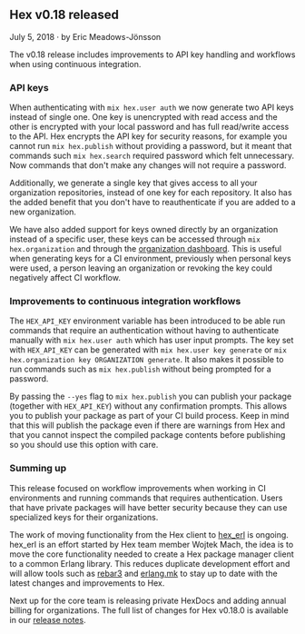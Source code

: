 ## Hex v0.18 released

<div class="subtitle">July 5, 2018 · by Eric Meadows-Jönsson</div>

The v0.18 release includes improvements to API key handling and workflows when using continuous integration.

### API keys

When authenticating with `mix hex.user auth` we now generate two API keys instead of single one. One key is unencrypted with read access and the other is encrypted with your local password and has full read/write access to the API. Hex encrypts the API key for security reasons, for example you cannot run `mix hex.publish` without providing a password, but it meant that commands such `mix hex.search` required password which felt unnecessary. Now commands that don't make any changes will not require a password.

Additionally, we generate a single key that gives access to all your organization repositories, instead of one key for each repository. It also has the added benefit that you don't have to reauthenticate if you are added to a new organization.

We have also added support for keys owned directly by an organization instead of a specific user, these keys can be accessed through `mix hex.organization` and through the [organization dashboard](/dashboard). This is useful when generating keys for a CI environment, previously when personal keys were used, a person leaving an organization or revoking the key could negatively affect CI workflow.

### Improvements to continuous integration workflows

The `HEX_API_KEY` environment variable has been introduced to be able run commands that require an authentication without having to authenticate manually with `mix hex.user auth` which has user input prompts. The key set with `HEX_API_KEY` can be generated with `mix hex.user key generate` or `mix hex.organization key ORGANIZATION generate`. It also makes it possible to run commands such as `mix hex.publish` without being prompted for a password.

By passing the `--yes` flag to `mix hex.publish` you can publish your package (together with `HEX_API_KEY`) without any confirmation prompts. This allows you to publish your package as part of your CI build process. Keep in mind that this will publish the package even if there are warnings from Hex and that you cannot inspect the compiled package contents before publishing so you should use this option with care.

### Summing up

This release focused on workflow improvements when working in CI environments and running commands that requires authentication. Users that have private packages will have better security because they can use specialized keys for their organizations.

The work of moving functionality from the Hex client to [hex_erl](https://github.com/hexpm/hex_erl) is ongoing. hex_erl is an effort started by Hex team member Wojtek Mach, the idea is to move the core functionality needed to create a Hex package manager client to a common Erlang library. This reduces duplicate development effort and will allow tools such as [rebar3](https://www.rebar3.org/) and [erlang.mk](https://erlang.mk/) to stay up to date with the latest changes and improvements to Hex.

Next up for the core team is releasing private HexDocs and adding annual billing for organizations. The full list of changes for Hex v0.18.0 is available in our [release notes](https://github.com/hexpm/hex/releases/tag/v0.18.0).
